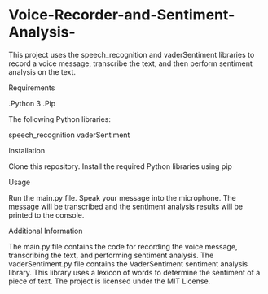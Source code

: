 # Voice-Recorder-and-Sentiment-Analysis-

This project uses the speech_recognition and vaderSentiment libraries to record a voice message, transcribe the text, and then perform sentiment analysis on the text.

Requirements

  .Python 3
  .Pip

The following Python libraries:

  speech_recognition
  vaderSentiment

Installation

Clone this repository.
Install the required Python libraries using pip

Usage

  Run the main.py file.
  Speak your message into the microphone.
  The message will be transcribed and the sentiment analysis results will be printed to the console.

Additional Information

  The main.py file contains the code for recording the voice message, transcribing the text, and performing sentiment analysis.
  The vaderSentiment.py file contains the VaderSentiment sentiment analysis library. This library uses a lexicon of words to determine the sentiment of a piece of text.
  The project is licensed under the MIT License.
